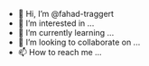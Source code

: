 - 👋 Hi, I’m @fahad-traggert
- 👀 I’m interested in ...
- 🌱 I’m currently learning ...
- 💞️ I’m looking to collaborate on ...
- 📫 How to reach me ...

<!---
fahad-traggert/fahad-traggert is a ✨ special ✨ repository because its `README.md` (this file) appears on your GitHub profile.
You can click the Preview link to take a look at your changes.
--->
